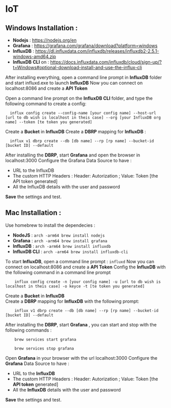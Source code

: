 
# IoT


## Windows Installation :

 - **Nodejs** : https://nodejs.org/en
 - **Grafana** : https://grafana.com/grafana/download?platform=windows
 - **InfluxDB** : https://dl.influxdata.com/influxdb/releases/influxdb2-2.5.1-windows-amd64.zip
 - **InfluxDB** **CLI** on : https://docs.influxdata.com/influxdb/cloud/sign-up/?t=Windows#optional-download-install-and-use-the-influx-cli

After installing everything, open a command line prompt in **InfluxDB** folder and start influxd.exe to launch **InfluxDB**
Now you can connect on localhost:8086 and create a **API Token**

Open a command line prompt on the **InfluxDB CLI** folder, and type the following command to create a config:

      influx config create --config-name [your config name] --host-url [url to db wish is localhost in theis case] --org [your InfluxDB org name] --token [te token you generated]

Create a **Bucket** in **InfluxDB**
Create a **DBRP** mapping for **InfluxDB** :

      influx v1 dbrp create --db [db name] --rp [rp name] --bucket-id [bucket ID] --default

After installing the **DBRP**, start **Grafana** and open the browser in localhost:3000
Configure the Grafana Data Source to have :
  
  

 - URL to the InfluxDB
 - The custom HTTP Headers : Header: Autorization ; Value: Token [the
   API token generated]
 - All the InfluxDB details with the user and password

**Save** the settings and test.



## Mac Installation :

Use homebrew to install the dependecies :

 - **NodeJS** : `arch -arm64 brew install nodejs`
 - **Grafana** : `arch -arm64 brew install grafana`
 - **InfluxDB** : `arch -arm64 brew install influxdb`
 - **InfluxDB CLI** : `arch -arm64 brew install influxdb-cli`

To start **InfluxDB**, open a command line prompt : `influxd`
Now you can connect on localhost:8086 and create a  **API Token**
Config the **InfluxDB** with the following command in a command line prompt
```
    influx config create -n [your config name] -u [url to db wish is localhost in theis case] -o keyce -t [te token you generated]
```

Create a  **Bucket**  in  **InfluxDB**  
Create a  **DBRP**  mapping for  **InfluxDB**  with the following prompt:

```
	influx v1 dbrp create --db [db name] --rp [rp name] --bucket-id [bucket ID] --default
```

After installing the  **DBRP**, start  **Grafana** , you can start and stop with the following commands :
```
	brew services start grafana
```
```
	brew services stop grafana
```
Open **Grafana** in your browser with the url localhost:3000
Configure the **Grafana** Data Source to have :

-   URL to the **InfluxDB**
-   The custom HTTP Headers : Header: Autorization ; Value: Token [the  **API token** generated]
-   All the **InfluxDB** details with the user and password

**Save**  the settings and test.
